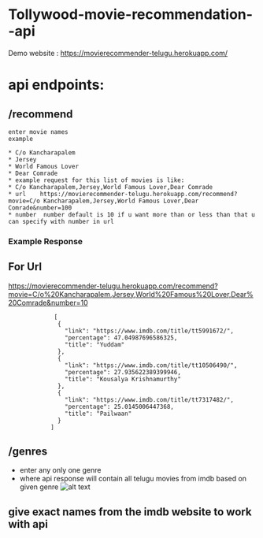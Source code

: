 # Tollywood-movie-recommendation--api

Demo website : https://movierecommender-telugu.herokuapp.com/

# api endpoints: 
## /recommend 
    
    enter movie names
    example 

    * C/o Kancharapalem
    * Jersey
    * World Famous Lover
    * Dear Comrade
    * example request for this list of movies is like:
    * C/o Kancharapalem,Jersey,World Famous Lover,Dear Comrade
    * url    https://movierecommender-telugu.herokuapp.com/recommend?movie=C/o Kancharapalem,Jersey,World Famous Lover,Dear Comrade&number=100
    * number  number default is 10 if u want more than or less than that u can specify with number in url
    
### Example Response
## For Url  
<https://movierecommender-telugu.herokuapp.com/recommend?movie=C/o%20Kancharapalem,Jersey,World%20Famous%20Lover,Dear%20Comrade&number=10>
 
                 [
                  {
                    "link": "https://www.imdb.com/title/tt5991672/",
                    "percentage": 47.04987696586325,
                    "title": "Yuddam"
                  },
                  {
                    "link": "https://www.imdb.com/title/tt10506490/",
                    "percentage": 27.935622389399946,
                    "title": "Kousalya Krishnamurthy"
                  },
                  {
                    "link": "https://www.imdb.com/title/tt7317482/",
                    "percentage": 25.0145006447368,
                    "title": "Pailwaan"
                  }
                ]
## /genres
  * enter any only one genre 
  * where api response will contain all telugu movies from imdb based on given genre
![alt text](https://github.com/karthikeyakumar/Tollywood-movie-recommendation--api/blob/main/%E2%80%94Pngtree%E2%80%94black%20exclamation%20mark%20warning%20sign_5489468.png "warning")

## give exact names from the imdb website to work with api  




